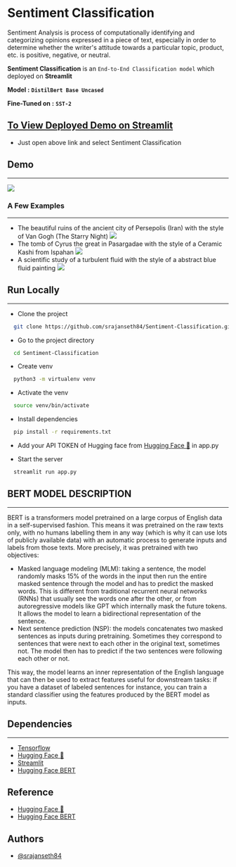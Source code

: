 # Sentiment Classification 

Sentiment Analysis is process of computationally identifying and categorizing opinions expressed in a piece of text, especially in order to determine whether the writer's attitude towards a particular topic, product, etc. is positive, negative, or neutral.

**Sentiment Classification** is an `End-to-End Classification model` which deployed on **Streamlit**

**Model :** **`DistilBert Base Uncased`**

**Fine-Tuned on :** **`SST-2`**

## [To View Deployed Demo on Streamlit](https://share.streamlit.io/srajanseth84/all-ml-projects-streamlit/main/app.py)
- Just open above link and select Sentiment Classification



## Demo
-----

![](extras/)

### A Few Examples
-------------------
* The beautiful ruins of the ancient city of Persepolis (Iran) with the style of Van Gogh (The Starry Night) 
  <img src="images/">
* The tomb of Cyrus the great in Pasargadae with the style of a Ceramic Kashi from Ispahan 
  <img src="images/">
* A scientific study of a turbulent fluid with the style of a abstract blue fluid painting
  <img src = "images/">



## Run Locally
------

* Clone the project

```bash
  git clone https://github.com/srajanseth84/Sentiment-Classification.git
```

* Go to the project directory

```bash
  cd Sentiment-Classification
```
* Create venv

```bash
  python3 -m virtualenv venv 
```

* Activate the venv

```bash
  source venv/bin/activate
```

* Install dependencies

```bash
  pip install -r requirements.txt
```
* Add your API TOKEN of Hugging face from [Hugging Face 🤗](https://huggingface.co/) in app.py

* Start the server

```bash
  streamlit run app.py 
```

## BERT MODEL DESCRIPTION
----

BERT is a transformers model pretrained on a large corpus of English data in a self-supervised fashion. This means it was pretrained on the raw texts only, with no humans labelling them in any way (which is why it can use lots of publicly available data) with an automatic process to generate inputs and labels from those texts. More precisely, it was pretrained with two objectives:

- Masked language modeling (MLM): taking a sentence, the model randomly masks 15% of the words in the input then run the entire masked sentence through the model and has to predict the masked words. This is different from traditional recurrent neural networks (RNNs) that usually see the words one after the other, or from autoregressive models like GPT which internally mask the future tokens. It allows the model to learn a bidirectional representation of the sentence.
- Next sentence prediction (NSP): the models concatenates two masked sentences as inputs during pretraining. Sometimes they correspond to sentences that were next to each other in the original text, sometimes not. The model then has to predict if the two sentences were following each other or not.


This way, the model learns an inner representation of the English language that can then be used to extract features useful for downstream tasks: if you have a dataset of labeled sentences for instance, you can train a standard classifier using the features produced by the BERT model as inputs.



## Dependencies
----
* [Tensorflow](https://github.com/tensorflow/tensorflow)
* [Hugging Face 🤗](https://huggingface.co/)
* [Streamlit](https://github.com/streamlit/streamlit)
* [Hugging Face BERT](https://huggingface.co/bert-base-uncased)  


## Reference

- [Hugging Face 🤗](https://huggingface.co/)
- [Hugging Face BERT](https://huggingface.co/bert-base-uncased)

## Authors

- [@srajanseth84](https://github.com/srajanseth84)
